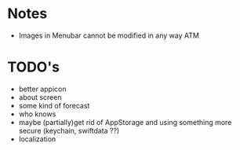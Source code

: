 #  Notes
* Images in Menubar cannot be modified in any way ATM

# TODO's

* better appicon
* about screen
* some kind of forecast
* who knows
* maybe (partially)get rid of AppStorage and using something more secure (keychain, swiftdata ??)
* localization
